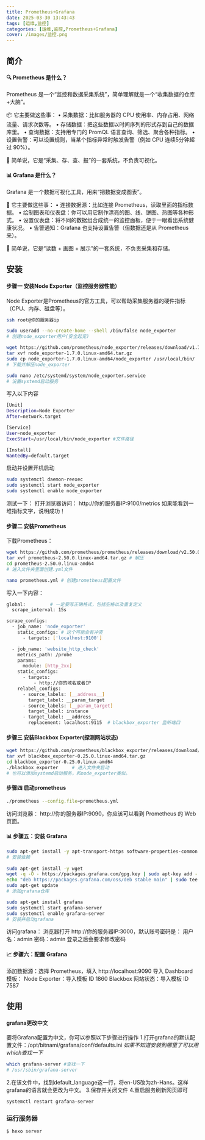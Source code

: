 ```yaml
---
title: Prometheus+Grafana
date: 2025-03-30 13:43:43
tags: [运维,监控]
categories: [运维,监控,Prometheus+Grafana]
cover: /images/监控.png
---
```

## 简介
#### 🔍 Prometheus 是什么？

Prometheus 是一个“监控和数据采集系统”，简单理解就是一个“收集数据的仓库+大脑”。

📦 它主要做这些事：
	•	采集数据：比如服务器的 CPU 使用率、内存占用、网络流量、请求次数等。
	•	存储数据：把这些数据以时间序列的形式存到自己的数据库里。
	•	查询数据：支持用专门的 PromQL 语言查询、筛选、聚合各种指标。
	•	设置告警：可以设置规则，当某个指标异常时触发告警（例如 CPU 连续5分钟超过 90%）。

👀 简单说，它是“采集、存、查、报”的一套系统，不负责可视化。

#### 📊 Grafana 是什么？

Grafana 是一个数据可视化工具，用来“把数据变成图表”。

🎨 它主要做这些事：
	•	连接数据源：比如连接 Prometheus，读取里面的指标数据。
	•	绘制图表和仪表盘：你可以用它制作漂亮的图、线、饼图、热图等各种形式。
	•	设置仪表盘：将不同的数据组合成统一的监控面板，便于一眼看出系统健康状况。
	•	告警通知：Grafana 也支持设置告警（但数据还是从 Prometheus 来）。

👀 简单说，它是“读数 + 画图 + 展示”的一套系统，不负责采集和存储。

## 安装
#### 步骤一 安装Node Exporter（监控服务器性能）
Node Exporter是Prometheus的官方工具，可以帮助采集服务器的硬件指标（CPU、内存、磁盘等）。

``` bash Ubuntu
ssh root@你的服务器ip

sudo useradd --no-create-home --shell /bin/false node_exporter
# 创建node_exporter用户(安全起见)

wget https://github.com/prometheus/node_exporter/releases/download/v1.7.0/node_exporter-1.7.0.linux-amd64.tar.gz
tar xvf node_exporter-1.7.0.linux-amd64.tar.gz
sudo cp node_exporter-1.7.0.linux-amd64/node_exporter /usr/local/bin/
# 下载并解压node_exporter

sudo nano /etc/systemd/system/node_exporter.service
# 设置systemd启动服务
```
写入以下内容
``` bash Ubuntu
[Unit]
Description=Node Exporter
After=network.target

[Service]
User=node_exporter
ExecStart=/usr/local/bin/node_exporter #文件路径

[Install]
WantedBy=default.target
```
启动并设置开机启动
``` bash Ubuntu
sudo systemctl daemon-reexec
sudo systemctl start node_exporter
sudo systemctl enable node_exporter
```
测试一下：
打开浏览器访问：
http://你的服务器IP:9100/metrics
如果能看到一堆指标文字，说明成功！

#### 步骤二 安装Prometheus
下载Prometheus：
``` bash Ubuntu
wget https://github.com/prometheus/prometheus/releases/download/v2.50.0/prometheus-2.50.0.linux-amd64.tar.gz
tar xvf prometheus-2.50.0.linux-amd64.tar.gz # 解压
cd prometheus-2.50.0.linux-amd64 
# 进入文件夹里面创建.yml文件

nano prometheus.yml # 创建prometheus配置文件
```
写入一下内容：
``` bash Ubuntu
global:         # 一定要写正确格式，包括空格以及重复定义
  scrape_interval: 15s

scrape_configs:
  - job_name: 'node_exporter'
    static_configs: # 这个可能会有冲突 
      - targets: ['localhost:9100'] 

  - job_name: 'website_http_check'
    metrics_path: /probe
    params:
      module: [http_2xx]
    static_configs:
      - targets:
          - http://你的域名或者IP
    relabel_configs:
      - source_labels: [__address__]
        target_label: __param_target
      - source_labels: [__param_target]
        target_label: instance
      - target_label: __address__
        replacement: localhost:9115  # blackbox_exporter 监听端口
```

#### 步骤三 安装Blackbox Exporter(探测网站状态)
``` bash Ubuntu
wget https://github.com/prometheus/blackbox_exporter/releases/download/v0.25.0/blackbox_exporter-0.25.0.linux-amd64.tar.gz
tar xvf blackbox_exporter-0.25.0.linux-amd64.tar.gz
cd blackbox_exporter-0.25.0.linux-amd64 
./blackbox_exporter     # 进入文件夹启动
# 也可以添加systemd启动服务，和node_exporter类似。
```

#### 步骤四 启动prometheus
``` bash Ubuntu
./prometheus --config.file=prometheus.yml
```
访问浏览器：
http://你的服务器IP:9090，你应该可以看到 Prometheus 的 Web 页面。

#### 📊 步骤五：安装 Grafana
``` bash
sudo apt-get install -y apt-transport-https software-properties-common
# 安装依赖
 
sudo apt-get install -y wget
wget -q -O - https://packages.grafana.com/gpg.key | sudo apt-key add -
echo "deb https://packages.grafana.com/oss/deb stable main" | sudo tee /etc/apt/sources.list.d/grafana.list
sudo apt-get update
# 添加grafana仓库

sudo apt-get install grafana
sudo systemctl start grafana-server
sudo systemctl enable grafana-server
# 安装并启动grafana
```
访问grafana：
浏览器打开 http://你的服务器IP:3000，默认账号密码是：
用户名：admin
密码：admin  登录之后会要求修改密码

#### 📈 步骤六：配置 Grafana
添加数据源：选择 Prometheus，填入 http://localhost:9090
导入 Dashboard 模板：
Node Exporter：导入模板 ID 1860
Blackbox 网站状态：导入模板 ID 7587



## 使用

#### grafana更改中文
要将Grafana配置为中文，你可以参照以下步骤进行操作
1.打开grafana的默认配置文件：/opt/bitnami/grafana/conf/defaults.ini
<i>如果不知道安装到哪里了可以用which查找一下</i>

``` bash Ubuntu
which grafana-server #查找一下
# /usr/sbin/grafana-server
```

2.在该文件中，找到default_language这一行，将en-US改为zh-Hans。这样grafana的语言就会更改为中文。
3.保存并关闭文件
4.重启服务刷新网页即可
``` bash
systemctl restart grafana-server
```

### 运行服务器

``` bash
$ hexo server
```